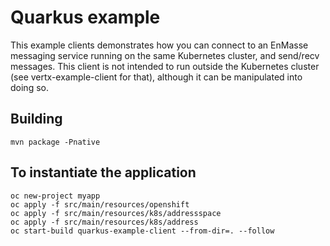 # Quarkus example

This example clients demonstrates how you can connect to an EnMasse messaging service running on the same Kubernetes cluster,
and send/recv messages. This client is not intended to run outside the Kubernetes cluster (see vertx-example-client for that), although it can be manipulated into doing so.

## Building 

```
mvn package -Pnative
```

## To instantiate the application

```
oc new-project myapp
oc apply -f src/main/resources/openshift
oc apply -f src/main/resources/k8s/addressspace
oc apply -f src/main/resources/k8s/address
oc start-build quarkus-example-client --from-dir=. --follow
```
